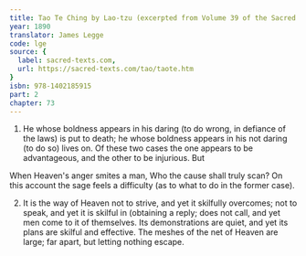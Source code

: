 ```yaml
---
title: Tao Te Ching by Lao-tzu (excerpted from Volume 39 of the Sacred Books of the East.)
year: 1890
translator: James Legge
code: lge
source: {
  label: sacred-texts.com,
  url: https://sacred-texts.com/tao/taote.htm
}
isbn: 978-1402185915
part: 2
chapter: 73
---
```

1. He whose boldness appears in his daring (to do wrong, in defiance
of the laws) is put to death; he whose boldness appears in his not
daring (to do so) lives on. Of these two cases the one appears to
be advantageous, and the other to be injurious. But 

When Heaven's anger smites a man, 
Who the cause shall truly scan? On this account the sage feels a difficulty
(as to what to do in the former case). 

2. It is the way of Heaven not to strive, and yet it skilfully overcomes;
not to speak, and yet it is skilful in (obtaining a reply; does not
call, and yet men come to it of themselves. Its demonstrations are
quiet, and yet its plans are skilful and effective. The meshes of
the net of Heaven are large; far apart, but letting nothing escape.